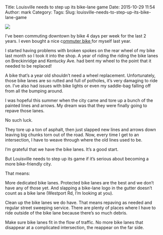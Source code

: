 Title: Louisville needs to step up its bike-lane game
Date: 2015-10-29 11:54
Author: mark
Category: 
Tags: 
Slug: louisville-needs-to-step-up-its-bike-lane-game

<img src="https://cdn-images-1.medium.com/max/800/1*mTrcSyFvPCFovec91opAhQ.jpeg"  />

I've been commuting downtown by bike 4 days per week for the last 2 years. I even bought a nice c[ommuter bike ](http://onyourleftcycles.net/)for myself last year.

I started having problems with broken spokes on the rear wheel of my bike last month so I took it into the shop. A year of riding the riding the bike lanes on Breckinridge and Kentucky Ave. had bent my wheel to the point that it needed to be replaced!

A bike that’s a year old shouldn’t need a wheel replacement. Unfortunately, those bike lanes are so rutted and full of potholes, it’s very damaging to ride on. I’ve also had issues with bike lights or even my saddle-bag falling off from all the bumping around.

I was hopeful this summer when the city came and tore up a bunch of the painted lines and arrows. My dream was that they were finally going to repave those lanes.

No such luck.

They tore up a ton of asphalt, then just slapped new lines and arrows down leaving big chunks torn out of the road. Now, every time I get to an intersection, I have to weave through where the old lines used to be.

I’m grateful that we have the bike lanes. It’s a good start.

But Louisville needs to step up its game if it’s serious about becoming a more bike-friendly city.

That means:

More dedicated bike lanes. Protected bike lanes are the best and we don’t have any of those yet. And slapping a bike-lane logo in the gutter doesn’t count as a bike lane (Westport Rd, I’m looking at you).

Clean up the bike lanes we do have. That means repaving as needed and regular street sweeping service. There are plenty of places where I have to ride outside of the bike lane because there’s so much debris.

Make sure bike lanes fit in the flow of traffic. No more bike lanes that disappear at a complicated intersection, the reappear on the far side.


